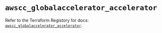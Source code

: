 # `awscc_globalaccelerator_accelerator`

Refer to the Terraform Registory for docs: [`awscc_globalaccelerator_accelerator`](https://registry.terraform.io/providers/hashicorp/awscc/0.70.0/docs/resources/globalaccelerator_accelerator).
